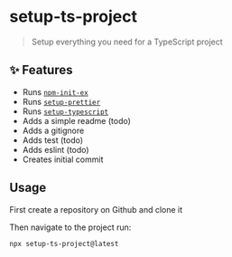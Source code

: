 # setup-ts-project

> Setup everything you need for a TypeScript project

## :sparkles: Features

- Runs [`npm-init-ex`](https://github.com/sajmoni/npm-init-ex)
- Runs [`setup-prettier`](https://github.com/sajmoni/setup-prettier)
- Runs [`setup-typescript`](https://github.com/sajmoni/setup-typescript)
- Adds a simple readme (todo)
- Adds a gitignore
- Adds test (todo)
- Adds eslint (todo)
- Creates initial commit

## Usage

First create a repository on Github and clone it

Then navigate to the project run:

```sh
npx setup-ts-project@latest
```
